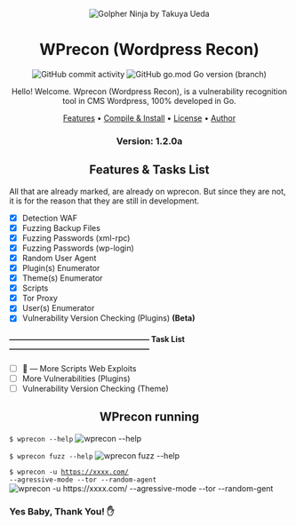 <p align="center" ><img alt="Golpher Ninja by Takuya Ueda" src="https://raw.githubusercontent.com/tenntenn/gopher-stickers/master/png/ninja.png"></p>

<h1 align="center">WPrecon (Wordpress Recon)</h1>
<p align="center"> 
  <img alt="GitHub commit activity" src="https://img.shields.io/github/commit-activity/m/blackcrw/wprecon">
  <img alt="GitHub go.mod Go version (branch)" src="https://img.shields.io/github/go-mod/go-version/blackcrw/wprecon/master?label=Go&logo=go">

  <p align="center">Hello! Welcome. Wprecon (Wordpress Recon), is a vulnerability recognition tool in CMS Wordpress, 100% developed in Go.</p>
</p> 

<p align="center">
 <a href="#features">Features</a> •
 <a href="https://github.com/blackcrw/wprecon/wiki/Compile-and-Install">Compile & Install</a> •
 <a href="https://github.com/blackcrw/wprecon/blob/master/LICENSE">License</a> • 
 <a href="https://github.com/blackcrw">Author</a>
</p>

<h3><p align="center">Version: 1.2.0a</p></h3>

<h2 align="center">Features & Tasks List</h2>

All that are already marked, are already on wprecon.
But since they are not, it is for the reason that they are still in development.

- [x] Detection WAF
- [x] Fuzzing Backup Files
- [x] Fuzzing Passwords (xml-rpc)
- [x] Fuzzing Passwords (wp-login)
- [x] Random User Agent
- [x] Plugin(s) Enumerator
- [x] Theme(s) Enumerator
- [x] Scripts
- [x] Tor Proxy
- [x] User(s) Enumerator
- [x] Vulnerability Version Checking (Plugins) **(Beta)**
#### —————————————————— Task List ——————————————————
- [ ] 🔨 — More Scripts Web Exploits
- [ ] More Vulnerabilities (Plugins)
- [ ] Vulnerability Version Checking (Theme)

<p align="center" >
  <h2 align="center">WPrecon running</h2>
  
  <code>$ wprecon --help</code>
  <img alt="wprecon --help" src="https://i.imgur.com/JiLABMB.png">
  
  <code>$ wprecon fuzz --help</code>
  <img alt="wprecon fuzz --help" src="https://i.imgur.com/hsXrqeu.png">
 
  <code>$ wprecon -u https://xxxx.com/ --agressive-mode --tor --random-agent</code>
  <img alt="wprecon -u https://xxxx.com/ --agressive-mode --tor --random-gent" src="https://i.imgur.com/5rfWI17.png">
</p>

### Yes Baby, Thank You! ✋
